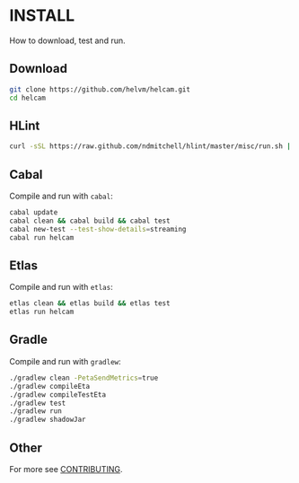 # INSTALL

How to download, test and run.

## Download

```bash
git clone https://github.com/helvm/helcam.git
cd helcam
```

## HLint

```bash
curl -sSL https://raw.github.com/ndmitchell/hlint/master/misc/run.sh | sh -s .
```

## Cabal

Compile and run with `cabal`:
```bash
cabal update
cabal clean && cabal build && cabal test
cabal new-test --test-show-details=streaming
cabal run helcam
```

## Etlas

Compile and run with `etlas`:
```bash
etlas clean && etlas build && etlas test
etlas run helcam
```

## Gradle

Compile and run with `gradlew`:
```bash
./gradlew clean -PetaSendMetrics=true
./gradlew compileEta
./gradlew compileTestEta
./gradlew test
./gradlew run
./gradlew shadowJar
```

## Other

For more see [CONTRIBUTING](CONTRIBUTING.md).
